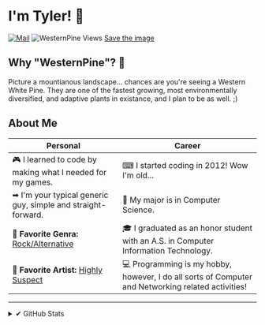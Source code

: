 # I'm Tyler! 🙂

[![Mail](https://img.shields.io/badge/Tyler%40WesternPine.Dev-%E2%9C%89%20Email%20Me-57e?style=for-the-badge)](mailto:tyler@westernpine.dev)
![WesternPine Views](https://komarev.com/ghpvc/?username=WesternPine&label=Profile%20Views&color=aabbff&style=flat-square)
<a href="https://westernpine.us-southeast-1.linodeobjects.com/test.md" download>Save the image</a>

## Why "WesternPine"? 🌲

Picture a mountianous landscape... chances are you're seeing a Western White Pine. They are one of the fastest growing, most environmentally diversified, and adaptive plants in existance, and I plan to be as well. ;)

## About Me

| Personal | Career |
| --- | --- |
| 🎮 I learned to code by making what I needed for my games. | ⌨ I started coding in 2012! Wow I'm old... |
| ➡ I'm your typical generic guy, simple and straight-forward. | 📜 My major is in Computer Science. |
| 🎵 **Favorite Genra:** <u>Rock/Alternative</u> | 🎓 I graduated as an honor student with an A.S. in Computer Information Technology. |
| 🎸 **Favorite Artist:** <u>Highly Suspect</u> | 💻 Programming is my hobby, however, I do all sorts of Computer and Networking related activities! |

---

<details>
<summary>✔ GitHub Stats</summary>
<img align="left" alt="codeSTACKr's GitHub Stats" src="https://github-readme-stats.vercel.app/api?username=WesternPine&show_icons=true&hide_border=false&theme=dark"/>
<img align="center" src="https://github-readme-stats.vercel.app/api/top-langs/?username=WesternPine&theme=dark&show_icons=true&locale=en&layout=compact" />
</details>
